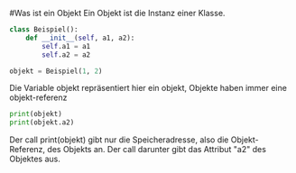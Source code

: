 #Was ist ein Objekt
Ein Objekt ist die Instanz einer Klasse.<br>
````python
class Beispiel():
    def __init__(self, a1, a2):
        self.a1 = a1
        self.a2 = a2

objekt = Beispiel(1, 2)
````

Die Variable objekt repräsentiert hier ein objekt, Objekte haben immer eine objekt-referenz

````python
print(objekt)
print(objekt.a2)
````

Der call print(objekt) gibt nur die Speicheradresse, also die Objekt-Referenz, des Objekts an.
Der call darunter gibt das Attribut "a2" des Objektes aus.